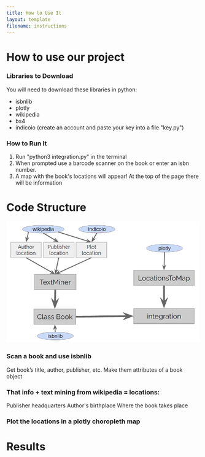 ```yaml
---
title: How to Use It
layout: template
filename: instructions
---
```


# How to use our project

### Libraries to Download
You will need to download these libraries in python:
- isbnlib
- plotly
- wikipedia
- bs4
- indicoio (create an account and paste your key into a file "key.py")

### How to Run It
1. Run "python3 integration.py" in the terminal
2. When prompted use a barcode scanner on the book or enter an isbn number.
3. A map with the book's locations will appear! At the top of the page there will be information

# Code Structure
![alt text](https://github.com/SamEpp/BookLocationPlotter/blob/master/Code_structure.PNG "")

### Scan a book and use isbnlib
Get book’s title, author, publisher, etc. 
Make them attributes of a book object

### That info + text mining from wikipedia = locations:
Publisher headquarters 
Author's birthplace
Where the book takes place

### Plot the locations in a plotly choropleth map

# Results
